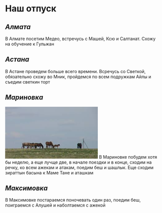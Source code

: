 # **Наш отпуск**

## *Алмата*
 В Алмате посетим Медео, встречусь с Машей, Ксю и Салтанат. Схожу на обучение к Гульжан

## *Астана*
В Астане проведем больше всего времени. Всречусь со Светкой, обязательно схожу во Мник, пройдемся по всем подружкам Айлы и съедим светкин торт


## *Мариновка*
![](images.jpeg)
В Мариновке побудем хотя бы неделю, а еще лучще две, в начале поездки и в конце, сходим на речку, ко всем ажекам и атакам, поедим беш и шашлык. Еще сходим зираттын басына к Маме Тане и аташкам


## *Максимовка*

В Максимовке постараемся поночевать один раз, поедим беш, поиграемся с Алушей и наболтаемся с ажекой